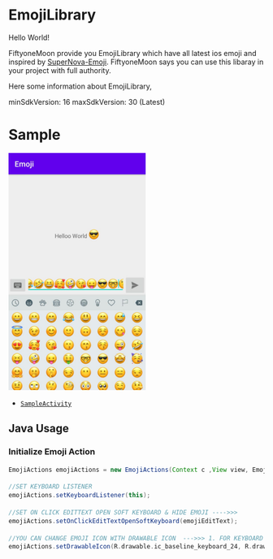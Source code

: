 # EmojiLibrary
Hello World!

FiftyoneMoon provide you EmojiLibrary which have all latest ios emoji and inspired by [SuperNova-Emoji](https://github.com/hani-momanii/SuperNova-Emoji).
FiftyoneMoon says you can use this libaray in your project with full authority.

Here some information about EmojiLibrary,

minSdkVersion: 16
maxSdkVersion: 30 (Latest)

# Sample
<img src="./Images/ios_emoji.jpeg" alt="Normal Keyboard" width="270">

- [`SampleActivity`](app/src/main/java/com/fiftyonemoon/SampleActivity.java)

## Java Usage

### Initialize Emoji Action

```groovy
EmojiActions emojiActions = new EmojiActions(Context c ,View view, EmojiEditText emojiEditText, EmojiButton emojiButton);

//SET KEYBOARD LISTENER
emojiActions.setKeyboardListener(this);

//SET ON CLICK EDITTEXT OPEN SOFT KEYBOARD & HIDE EMOJI ---->>>
emojiActions.setOnClickEditTextOpenSoftKeyboard(emojiEditText);

//YOU CAN CHANGE EMOJI ICON WITH DRAWABLE ICON  --->>> 1. FOR KEYBOARD 2. FOR EMOJI ICON
emojiActions.setDrawableIcon(R.drawable.ic_baseline_keyboard_24, R.drawable.ic_baseline_emoji_emotions_24);

```



